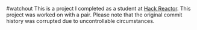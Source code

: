 #watchout
This is a project I completed as a student at [Hack Reactor](http://hackreactor.com). This project was worked on with a pair. Please note that the original commit history was corrupted due to uncontrollable circumstances.
